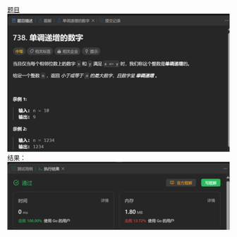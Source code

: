 [题目](https://leetcode.cn/problems/monotone-increasing-digits/)
![pic](img.png)
结果：
![pic](result.png)